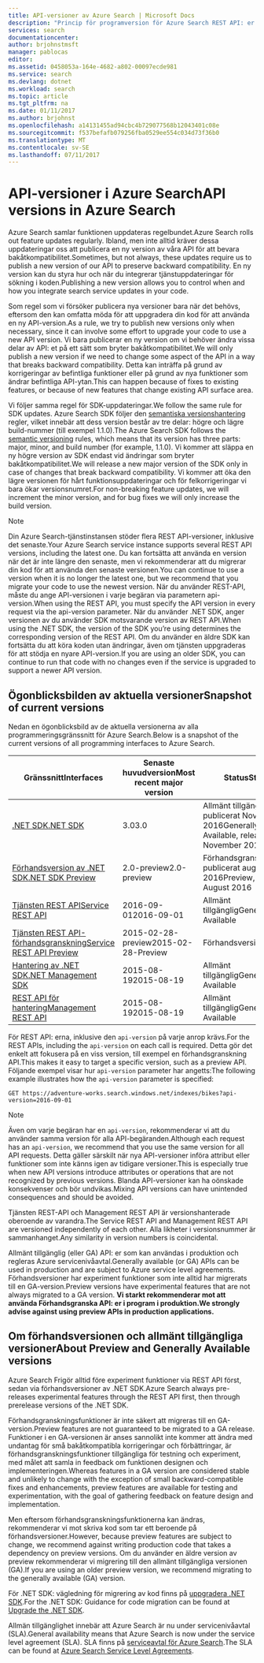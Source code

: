 ```yaml
---
title: API-versioner av Azure Search | Microsoft Docs
description: "Princip för programversion för Azure Search REST API: er och klientbiblioteket i .NET SDK."
services: search
documentationcenter: 
author: brjohnstmsft
manager: pablocas
editor: 
ms.assetid: 0458053a-164e-4682-a802-00097ecde981
ms.service: search
ms.devlang: dotnet
ms.workload: search
ms.topic: article
ms.tgt_pltfrm: na
ms.date: 01/11/2017
ms.author: brjohnst
ms.openlocfilehash: a14131455ad94cbc4b729077568b12043401c08e
ms.sourcegitcommit: f537befafb079256fba0529ee554c034d73f36b0
ms.translationtype: MT
ms.contentlocale: sv-SE
ms.lasthandoff: 07/11/2017
---
```

# <a name="api-versions-in-azure-search"></a><span data-ttu-id="3c7ca-103">API-versioner i Azure Search</span><span class="sxs-lookup"><span data-stu-id="3c7ca-103">API versions in Azure Search</span></span>
<span data-ttu-id="3c7ca-104">Azure Search samlar funktionen uppdateras regelbundet.</span><span class="sxs-lookup"><span data-stu-id="3c7ca-104">Azure Search rolls out feature updates regularly.</span></span> <span data-ttu-id="3c7ca-105">Ibland, men inte alltid kräver dessa uppdateringar oss att publicera en ny version av våra API för att bevara bakåtkompatibilitet.</span><span class="sxs-lookup"><span data-stu-id="3c7ca-105">Sometimes, but not always, these updates require us to publish a new version of our API to preserve backward compatibility.</span></span> <span data-ttu-id="3c7ca-106">En ny version kan du styra hur och när du integrerar tjänstuppdateringar för sökning i koden.</span><span class="sxs-lookup"><span data-stu-id="3c7ca-106">Publishing a new version allows you to control when and how you integrate search service updates in your code.</span></span>

<span data-ttu-id="3c7ca-107">Som regel som vi försöker publicera nya versioner bara när det behövs, eftersom den kan omfatta möda för att uppgradera din kod för att använda en ny API-version.</span><span class="sxs-lookup"><span data-stu-id="3c7ca-107">As a rule, we try to publish new versions only when necessary, since it can involve some effort to upgrade your code to use a new API version.</span></span> <span data-ttu-id="3c7ca-108">Vi bara publicerar en ny version om vi behöver ändra vissa delar av API: et på ett sätt som bryter bakåtkompatibilitet.</span><span class="sxs-lookup"><span data-stu-id="3c7ca-108">We will only publish a new version if we need to change some aspect of the API in a way that breaks backward compatibility.</span></span> <span data-ttu-id="3c7ca-109">Detta kan inträffa på grund av korrigeringar av befintliga funktioner eller på grund av nya funktioner som ändrar befintliga API-ytan.</span><span class="sxs-lookup"><span data-stu-id="3c7ca-109">This can happen because of fixes to existing features, or because of new features that change existing API surface area.</span></span>

<span data-ttu-id="3c7ca-110">Vi följer samma regel för SDK-uppdateringar.</span><span class="sxs-lookup"><span data-stu-id="3c7ca-110">We follow the same rule for SDK updates.</span></span> <span data-ttu-id="3c7ca-111">Azure Search SDK följer den [semantiska versionshantering](http://semver.org/) regler, vilket innebär att dess version består av tre delar: högre och lägre build-nummer (till exempel 1.1.0).</span><span class="sxs-lookup"><span data-stu-id="3c7ca-111">The Azure Search SDK follows the [semantic versioning](http://semver.org/) rules, which means that its version has three parts: major, minor, and build number (for example, 1.1.0).</span></span> <span data-ttu-id="3c7ca-112">Vi kommer att släppa en ny högre version av SDK endast vid ändringar som bryter bakåtkompatibilitet.</span><span class="sxs-lookup"><span data-stu-id="3c7ca-112">We will release a new major version of the SDK only in case of changes that break backward compatibility.</span></span> <span data-ttu-id="3c7ca-113">Vi kommer att öka den lägre versionen för hårt funktionsuppdateringar och för felkorrigeringar vi bara ökar versionsnumret.</span><span class="sxs-lookup"><span data-stu-id="3c7ca-113">For non-breaking feature updates, we will increment the minor version, and for bug fixes we will only increase the build version.</span></span>

> [!NOTE]
> <span data-ttu-id="3c7ca-114">Din Azure Search-tjänstinstansen stöder flera REST API-versioner, inklusive det senaste.</span><span class="sxs-lookup"><span data-stu-id="3c7ca-114">Your Azure Search service instance supports several REST API versions, including the latest one.</span></span> <span data-ttu-id="3c7ca-115">Du kan fortsätta att använda en version när det är inte längre den senaste, men vi rekommenderar att du migrerar din kod för att använda den senaste versionen.</span><span class="sxs-lookup"><span data-stu-id="3c7ca-115">You can continue to use a version when it is no longer the latest one, but we recommend that you migrate your code to use the newest version.</span></span> <span data-ttu-id="3c7ca-116">När du använder REST-API, måste du ange API-versionen i varje begäran via parametern api-version.</span><span class="sxs-lookup"><span data-stu-id="3c7ca-116">When using the REST API, you must specify the API version in every request via the api-version parameter.</span></span> <span data-ttu-id="3c7ca-117">När du använder .NET SDK, anger versionen av du använder SDK motsvarande version av REST API.</span><span class="sxs-lookup"><span data-stu-id="3c7ca-117">When using the .NET SDK, the version of the SDK you’re using determines the corresponding version of the REST API.</span></span> <span data-ttu-id="3c7ca-118">Om du använder en äldre SDK kan fortsätta du att köra koden utan ändringar, även om tjänsten uppgraderas för att stödja en nyare API-version.</span><span class="sxs-lookup"><span data-stu-id="3c7ca-118">If you are using an older SDK, you can continue to run that code with no changes even if the service is upgraded to support a newer API version.</span></span>

## <a name="snapshot-of-current-versions"></a><span data-ttu-id="3c7ca-119">Ögonblicksbilden av aktuella versioner</span><span class="sxs-lookup"><span data-stu-id="3c7ca-119">Snapshot of current versions</span></span>
<span data-ttu-id="3c7ca-120">Nedan en ögonblicksbild av de aktuella versionerna av alla programmeringsgränssnitt för Azure Search.</span><span class="sxs-lookup"><span data-stu-id="3c7ca-120">Below is a snapshot of the current versions of all programming interfaces to Azure Search.</span></span>

| <span data-ttu-id="3c7ca-121">Gränssnitt</span><span class="sxs-lookup"><span data-stu-id="3c7ca-121">Interfaces</span></span> | <span data-ttu-id="3c7ca-122">Senaste huvudversion</span><span class="sxs-lookup"><span data-stu-id="3c7ca-122">Most recent major version</span></span> | <span data-ttu-id="3c7ca-123">Status</span><span class="sxs-lookup"><span data-stu-id="3c7ca-123">Status</span></span> |
| --- | --- | --- |
| [<span data-ttu-id="3c7ca-124">.NET SDK</span><span class="sxs-lookup"><span data-stu-id="3c7ca-124">.NET SDK</span></span>](https://aka.ms/search-sdk) |<span data-ttu-id="3c7ca-125">3.0</span><span class="sxs-lookup"><span data-stu-id="3c7ca-125">3.0</span></span> |<span data-ttu-id="3c7ca-126">Allmänt tillgänglig, publicerat November 2016</span><span class="sxs-lookup"><span data-stu-id="3c7ca-126">Generally Available, released November 2016</span></span> |
| [<span data-ttu-id="3c7ca-127">Förhandsversion av .NET SDK</span><span class="sxs-lookup"><span data-stu-id="3c7ca-127">.NET SDK Preview</span></span>](https://aka.ms/search-sdk-preview) |<span data-ttu-id="3c7ca-128">2.0-preview</span><span class="sxs-lookup"><span data-stu-id="3c7ca-128">2.0-preview</span></span> |<span data-ttu-id="3c7ca-129">Förhandsgranskning, publicerat augusti 2016</span><span class="sxs-lookup"><span data-stu-id="3c7ca-129">Preview, released August 2016</span></span> |
| [<span data-ttu-id="3c7ca-130">Tjänsten REST API</span><span class="sxs-lookup"><span data-stu-id="3c7ca-130">Service REST API</span></span>](https://docs.microsoft.com/rest/api/searchservice/) |<span data-ttu-id="3c7ca-131">2016-09-01</span><span class="sxs-lookup"><span data-stu-id="3c7ca-131">2016-09-01</span></span> |<span data-ttu-id="3c7ca-132">Allmänt tillgänglig</span><span class="sxs-lookup"><span data-stu-id="3c7ca-132">Generally Available</span></span> |
| [<span data-ttu-id="3c7ca-133">Tjänsten REST API-förhandsgranskning</span><span class="sxs-lookup"><span data-stu-id="3c7ca-133">Service REST API Preview</span></span>](search-api-2015-02-28-preview.md) |<span data-ttu-id="3c7ca-134">2015-02-28-preview</span><span class="sxs-lookup"><span data-stu-id="3c7ca-134">2015-02-28-Preview</span></span> |<span data-ttu-id="3c7ca-135">Förhandsversion</span><span class="sxs-lookup"><span data-stu-id="3c7ca-135">Preview</span></span> |
| [<span data-ttu-id="3c7ca-136">Hantering av .NET SDK</span><span class="sxs-lookup"><span data-stu-id="3c7ca-136">.NET Management SDK</span></span>](https://aka.ms/search-mgmt-sdk) |<span data-ttu-id="3c7ca-137">2015-08-19</span><span class="sxs-lookup"><span data-stu-id="3c7ca-137">2015-08-19</span></span> |<span data-ttu-id="3c7ca-138">Allmänt tillgänglig</span><span class="sxs-lookup"><span data-stu-id="3c7ca-138">Generally Available</span></span> |
| [<span data-ttu-id="3c7ca-139">REST API för hantering</span><span class="sxs-lookup"><span data-stu-id="3c7ca-139">Management REST API</span></span>](https://docs.microsoft.com/rest/api/searchmanagement/) |<span data-ttu-id="3c7ca-140">2015-08-19</span><span class="sxs-lookup"><span data-stu-id="3c7ca-140">2015-08-19</span></span> |<span data-ttu-id="3c7ca-141">Allmänt tillgänglig</span><span class="sxs-lookup"><span data-stu-id="3c7ca-141">Generally Available</span></span> |

<span data-ttu-id="3c7ca-142">För REST API: erna, inklusive den `api-version` på varje anrop krävs.</span><span class="sxs-lookup"><span data-stu-id="3c7ca-142">For the REST APIs, including the `api-version` on each call is required.</span></span> <span data-ttu-id="3c7ca-143">Detta gör det enkelt att fokusera på en viss version, till exempel en förhandsgranskning API.</span><span class="sxs-lookup"><span data-stu-id="3c7ca-143">This makes it easy to target a specific version, such as a preview API.</span></span> <span data-ttu-id="3c7ca-144">Följande exempel visar hur `api-version` parameter har angetts:</span><span class="sxs-lookup"><span data-stu-id="3c7ca-144">The following example illustrates how the `api-version` parameter is specified:</span></span>

    GET https://adventure-works.search.windows.net/indexes/bikes?api-version=2016-09-01

> [!NOTE]
> <span data-ttu-id="3c7ca-145">Även om varje begäran har en `api-version`, rekommenderar vi att du använder samma version för alla API-begäranden.</span><span class="sxs-lookup"><span data-stu-id="3c7ca-145">Although each request has an `api-version`, we recommend that you use the same version for all API requests.</span></span> <span data-ttu-id="3c7ca-146">Detta gäller särskilt när nya API-versioner införa attribut eller funktioner som inte känns igen av tidigare versioner.</span><span class="sxs-lookup"><span data-stu-id="3c7ca-146">This is especially true when new API versions introduce attributes or operations that are not recognized by previous versions.</span></span> <span data-ttu-id="3c7ca-147">Blanda API-versioner kan ha oönskade konsekvenser och bör undvikas.</span><span class="sxs-lookup"><span data-stu-id="3c7ca-147">Mixing API versions can have unintended consequences and should be avoided.</span></span>
>
> <span data-ttu-id="3c7ca-148">Tjänsten REST-API och Management REST API är versionshanterade oberoende av varandra.</span><span class="sxs-lookup"><span data-stu-id="3c7ca-148">The Service REST API and Management REST API are versioned independently of each other.</span></span> <span data-ttu-id="3c7ca-149">Alla likheter i versionsnummer är sammanhanget.</span><span class="sxs-lookup"><span data-stu-id="3c7ca-149">Any similarity in version numbers is coincidental.</span></span>

<span data-ttu-id="3c7ca-150">Allmänt tillgänglig (eller GA) API: er som kan användas i produktion och regleras Azure servicenivåavtal.</span><span class="sxs-lookup"><span data-stu-id="3c7ca-150">Generally available (or GA) APIs can be used in production and are subject to Azure service level agreements.</span></span> <span data-ttu-id="3c7ca-151">Förhandsversioner har experiment funktioner som inte alltid har migrerats till en GA-version.</span><span class="sxs-lookup"><span data-stu-id="3c7ca-151">Preview versions have experimental features that are not always migrated to a GA version.</span></span> <span data-ttu-id="3c7ca-152">**Vi starkt rekommenderar mot att använda Förhandsgranska API: er i program i produktion.**</span><span class="sxs-lookup"><span data-stu-id="3c7ca-152">**We strongly advise against using preview APIs in production applications.**</span></span>

## <a name="about-preview-and-generally-available-versions"></a><span data-ttu-id="3c7ca-153">Om förhandsversionen och allmänt tillgängliga versioner</span><span class="sxs-lookup"><span data-stu-id="3c7ca-153">About Preview and Generally Available versions</span></span>
<span data-ttu-id="3c7ca-154">Azure Search Frigör alltid före experiment funktioner via REST API först, sedan via förhandsversioner av .NET SDK.</span><span class="sxs-lookup"><span data-stu-id="3c7ca-154">Azure Search always pre-releases experimental features through the REST API first, then through prerelease versions of the .NET SDK.</span></span>

<span data-ttu-id="3c7ca-155">Förhandsgranskningsfunktioner är inte säkert att migreras till en GA-version.</span><span class="sxs-lookup"><span data-stu-id="3c7ca-155">Preview features are not guaranteed to be migrated to a GA release.</span></span> <span data-ttu-id="3c7ca-156">Funktioner i en GA-versionen är anses sannolikt inte kommer att ändra med undantag för små bakåtkompatibla korrigeringar och förbättringar, är förhandsgranskningsfunktioner tillgängliga för testning och experiment, med målet att samla in feedback om funktionen designen och implementeringen.</span><span class="sxs-lookup"><span data-stu-id="3c7ca-156">Whereas features in a GA version are considered stable and unlikely to change with the exception of small backward-compatible fixes and enhancements, preview features are available for testing and experimentation, with the goal of gathering feedback on feature design and implementation.</span></span>

<span data-ttu-id="3c7ca-157">Men eftersom förhandsgranskningsfunktionerna kan ändras, rekommenderar vi mot skriva kod som tar ett beroende på förhandsversioner.</span><span class="sxs-lookup"><span data-stu-id="3c7ca-157">However, because preview features are subject to change, we recommend against writing production code that takes a dependency on preview versions.</span></span> <span data-ttu-id="3c7ca-158">Om du använder en äldre version av preview rekommenderar vi migrering till den allmänt tillgängliga versionen (GA).</span><span class="sxs-lookup"><span data-stu-id="3c7ca-158">If you are using an older preview version, we recommend migrating to the generally available (GA) version.</span></span>

<span data-ttu-id="3c7ca-159">För .NET SDK: vägledning för migrering av kod finns på [uppgradera .NET SDK](search-dotnet-sdk-migration.md).</span><span class="sxs-lookup"><span data-stu-id="3c7ca-159">For the .NET SDK: Guidance for code migration can be found at [Upgrade the .NET SDK](search-dotnet-sdk-migration.md).</span></span>

<span data-ttu-id="3c7ca-160">Allmän tillgänglighet innebär att Azure Search är nu under servicenivåavtal (SLA).</span><span class="sxs-lookup"><span data-stu-id="3c7ca-160">General availability means that Azure Search is now under the service level agreement (SLA).</span></span> <span data-ttu-id="3c7ca-161">SLA finns på [serviceavtal för Azure Search](https://azure.microsoft.com/support/legal/sla/search/v1_0/).</span><span class="sxs-lookup"><span data-stu-id="3c7ca-161">The SLA can be found at [Azure Search Service Level Agreements](https://azure.microsoft.com/support/legal/sla/search/v1_0/).</span></span>
